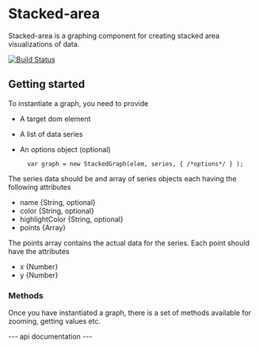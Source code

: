 # Stacked-area
Stacked-area is a graphing component for creating stacked area visualizations of data.

[![Build Status](https://secure.travis-ci.org/karlbohlmark/stacked-area.png)](http://travis-ci.org/karlbohlmark/stacked-area)

## Getting started

To instantiate a graph, you need to provide
* A target dom element
* A list of data series
* An options object (optional)

		var graph = new StackedGraph(elem, series, { /*options*/ } );

The series data should be and array of series objects each having the following attributes
* name {String, optional}
* color {String, optional}
* highlightColor {String, optional}
* points {Array}

The points array contains the actual data for the series. Each point should have the attributes
* x {Number}
* y {Number}

### Methods

Once you have instantiated a graph, there is a set of methods available for zooming, getting values etc.

--- api documentation ---
